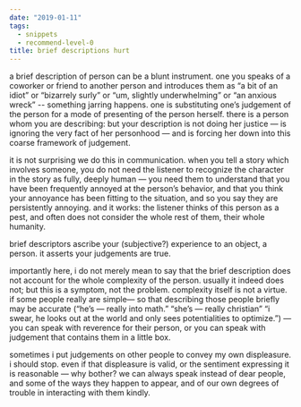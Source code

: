 ```yaml
---
date: "2019-01-11"
tags: 
  - snippets
  - recommend-level-0
title: brief descriptions hurt
---
```

<!-- # january 11: brief descriptions hurt -->

a brief description of person can be a blunt instrument. one you speaks of a coworker or friend to another person and introduces them as “a bit of an idiot” or “bizarrely surly” or “um, slightly underwhelming” or “an anxious wreck” -- something jarring happens. one is substituting one’s judgement of the person for a mode of presenting of the person herself. there is a person whom you are describing: but your description is not doing her justice — is ignoring the very fact of her personhood — and is forcing her down into this coarse framework of judgement.

it is not surprising we do this in communication. when you tell a story which involves someone, you do not need the listener to recognize the character in the story as fully, deeply human — you need them to understand that you have been frequently annoyed at the person’s behavior, and that you think your annoyance has been fitting to the situation, and so you say they are persistently annoying. and it works: the listener thinks of this person as a pest, and often does not consider the whole rest of them, their whole humanity.

brief descriptors ascribe your (subjective?) experience to an object, a person. it asserts your judgements are true.

importantly here, i do not merely mean to say that the brief description does not account for the whole complexity of the person. usually it indeed does not; but this is a symptom, not the problem. complexity itself is not a virtue. if some people really are simple— so that describing those people briefly may be accurate (“he’s — really into math.” “she’s — really christian” “i swear, he looks out at the world and only sees potentialities to optimize.”) — you can speak with reverence for their person, or you can speak with judgement that contains them in a little box.

sometimes i put judgements on other people to convey my own displeasure. i should stop. even if that displeasure is valid, or the sentiment expressing it is reasonable — why bother? we can always speak instead of dear people, and some of the ways they happen to appear, and of our own degrees of trouble in interacting with them kindly.
